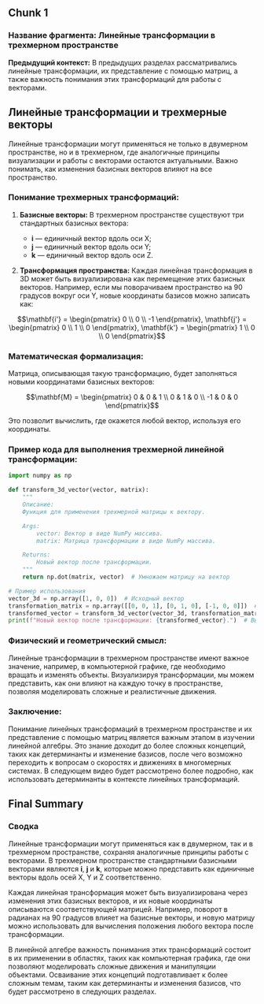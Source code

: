 ## Chunk 1
### **Название фрагмента: Линейные трансформации в трехмерном пространстве**

**Предыдущий контекст:** В предыдущих разделах рассматривались линейные трансформации, их представление с помощью матриц, а также важность понимания этих трансформаций для работы с векторами.

## **Линейные трансформации и трехмерные векторы**

Линейные трансформации могут применяться не только в двумерном пространстве, но и в трехмерном, где аналогичные принципы визуализации и работы с векторами остаются актуальными. Важно понимать, как изменения базисных векторов влияют на все пространство.

### Понимание трехмерных трансформаций:

1. **Базисные векторы:** В трехмерном пространстве существуют три стандартных базисных вектора:
   - $\mathbf{i}$ — единичный вектор вдоль оси X;
   - $\mathbf{j}$ — единичный вектор вдоль оси Y;
   - $\mathbf{k}$ — единичный вектор вдоль оси Z.

2. **Трансформация пространства:** Каждая линейная трансформация в 3D может быть визуализирована как перемещение этих базисных векторов. Например, если мы поворачиваем пространство на 90 градусов вокруг оси Y, новые координаты базисов можно записать как:

```math
\mathbf{i'} = \begin{pmatrix} 0 \\ 0 \\ -1 \end{pmatrix},
\mathbf{j'} = \begin{pmatrix} 0 \\ 1 \\ 0 \end{pmatrix},
\mathbf{k'} = \begin{pmatrix} 1 \\ 0 \\ 0 \end{pmatrix}
```

### Математическая формализация:

Матрица, описывающая такую трансформацию, будет заполняться новыми координатами базисных векторов:

```math
\mathbf{M} = \begin{pmatrix}
0 & 0 & 1 \\
0 & 1 & 0 \\
-1 & 0 & 0
\end{pmatrix}
```

Это позволит вычислить, где окажется любой вектор, используя его координаты.

### Пример кода для выполнения трехмерной линейной трансформации:

```python
import numpy as np

def transform_3d_vector(vector, matrix):
    """
    Описание:
    Функция для применения трехмерной матрицы к вектору.

    Args:
        vector: Вектор в виде NumPy массива.
        matrix: Матрица трансформации в виде NumPy массива.

    Returns:
        Новый вектор после трансформации.
    """
    return np.dot(matrix, vector)  # Умножаем матрицу на вектор

# Пример использования
vector_3d = np.array([1, 0, 0])  # Исходный вектор
transformation_matrix = np.array([[0, 0, 1], [0, 1, 0], [-1, 0, 0]])  # Поворот на 90 градусов
transformed_vector = transform_3d_vector(vector_3d, transformation_matrix)
print(f"Новый вектор после трансформации: {transformed_vector}.")  # Выводим результат
```

### Физический и геометрический смысл:

Линейные трансформации в трехмерном пространстве имеют важное значение, например, в компьютерной графике, где необходимо вращать и изменять объекты. Визуализируя трансформации, мы можем представить, как они влияют на каждую точку в пространстве, позволяя моделировать сложные и реалистичные движения.

### Заключение:

Понимание линейных трансформаций в трехмерном пространстве и их представление с помощью матриц является важным этапом в изучении линейной алгебры. Это знание доходит до более сложных концепций, таких как детерминанты и изменение базисов, после чего возможно переходить к вопросам о скоростях и движениях в многомерных системах. В следующем видео будет рассмотрено более подробно, как использовать детерминанты в контексте линейных трансформаций.

## Final Summary
### Сводка

Линейные трансформации могут применяться как в двумерном, так и в трехмерном пространстве, сохраняя аналогичные принципы работы с векторами. В трехмерном пространстве стандартными базисными векторами являются $\mathbf{i}$, $\mathbf{j}$ и $\mathbf{k}$, которые можно представить как единичные векторы вдоль осей X, Y и Z соответственно. 

Каждая линейная трансформация может быть визуализирована через изменения этих базисных векторов, и их новые координаты описываются соответствующей матрицей. Например, поворот в радианах на 90 градусов влияет на базисные векторы, и новую матрицу можно использовать для вычисления положения любого вектора после трансформации.

В линейной алгебре важность понимания этих трансформаций состоит в их применении в областях, таких как компьютерная графика, где они позволяют моделировать сложные движения и манипуляции объектами. Осваивание этих концепций подготавливает к более сложным темам, таким как детерминанты и изменения базисов, что будет рассмотрено в следующих разделах.
